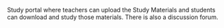 Study portal where teachers can upload the Study Materials and students can download and study those materials. There is also a discussion forum.

